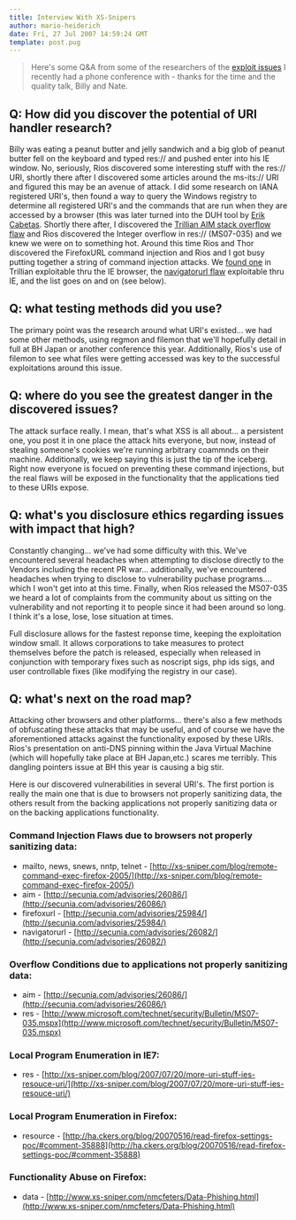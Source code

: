 ```yaml
---
title: Interview With XS-Snipers
author: mario-heiderich
date: Fri, 27 Jul 2007 14:59:24 GMT
template: post.pug
---
```


> Here's some Q&A from some of the researchers of the [exploit issues](/blog/u-r-insecure-how-URI-exploits-are-changing-the-webappsec-landscape) I recently had a phone conference with - thanks for the time and the quality talk, Billy and Nate.

## Q: How did you discover the potential of URI handler research?

Billy was eating a peanut butter and jelly sandwich and a big glob of peanut butter fell on the keyboard and typed res:// and pushed enter into his IE window. No, seriously, Rios discovered some interesting stuff with the res:// URI, shortly there after I discovered some articles around the ms-its:// URI and figured this may be an avenue of attack.  I did some research on IANA registered URI's, then found a way to query the Windows registry to determine all registered URI's and the commands that are run when they are accessed by a browser (this was later turned into the DUH tool  by [Erik Cabetas](http://erik.cabetas.com/?p=stuff). Shortly there after, I discovered the [Trillian AIM stack overflow flaw](http://www.xs-sniper.com/nmcfeters/Cross-App-Scripting-2.html) and Rios discovered the Integer overflow in res:// (MS07-035) and we knew we were on to something hot. Around this time Rios  and Thor discovered the FirefoxURL command injection and Rios and I got busy putting together a string of command injection attacks. We [found one](http://www.xs-sniper.com/nmcfeters/Cross-App-Scripting-2.html) in Trillian exploitable thru the IE browser, the [navigatorurl flaw](http://secunia.com/advisories/26082/) exploitable thru IE, and the list goes on and on (see below).

## Q: what testing methods did you use?

The primary point was the research around what URI's existed... we had some other methods, using regmon and filemon that we'll hopefully detail in full at BH Japan or another conference this year.  Additionally, Rios's use of
filemon to see what files were getting accessed was key to the successful exploitations around this issue.

## Q: where do you see the greatest danger in the discovered issues?

The attack surface really.  I mean, that's what XSS is all about... a persistent one, you post it in one place the attack hits everyone, but now, instead of stealing someone's cookies we're running arbitrary coammnds on
their machine. Additionally, we keep saying this is just the tip of the iceberg.  Right now everyone is focued on preventing these command injections, but the real flaws will be exposed in the functionality that the
applications tied to these URIs expose.

## Q: what's you disclosure ethics regarding issues with impact that high?

Constantly changing... we've had some difficulty with this. We've encountered several headaches when attempting to disclose directly to the Vendors including the recent PR war... additionally, we've encountered
headaches when trying to disclose to vulnerability puchase programs.... which I won't get into at this time.  Finally, when Rios released the MS07-035 we heard a lot of complaints from the community about us sitting on
the vulnerability and not reporting it to people since it had been around so long.  I think it's a lose, lose, lose situation at times.

Full disclosure allows for the fastest reponse time, keeping the exploitation window small. It allows corporations to take measures to protect themselves before the patch is released, especially when released in conjunction with temporary fixes such as noscript sigs, php ids sigs, and user controllable fixes (like modifying the registry in our case).

## Q: what's next on the road map?

Attacking other browsers and other platforms... there's also a few methods of obfuscating these attacks that may be useful, and of course we have the aforementioned attacks against the functionality exposed by these URIs. Rios's presentation on anti-DNS pinning within the Java Virtual Machine (which will hopefully take place at BH Japan,etc.) scares me terribly.  This dangling pointers issue at BH this year is causing a big stir.

Here is our discovered vulnerabilities in several URI's. The first portion is really the main one that is due to browsers not properly sanitizing data, the others result from the backing applications not properly sanitizing data or on the backing applications functionality.

### Command Injection Flaws due to browsers not properly sanitizing data:

* mailto, news, snews, nntp, telnet - [http://xs-sniper.com/blog/remote-command-exec-firefox-2005/](http://xs-sniper.com/blog/remote-command-exec-firefox-2005/)
* aim - [http://secunia.com/advisories/26086/](http://secunia.com/advisories/26086/)
* firefoxurl - [http://secunia.com/advisories/25984/](http://secunia.com/advisories/25984/)
* navigatorurl - [http://secunia.com/advisories/26082/](http://secunia.com/advisories/26082/)

### Overflow Conditions due to applications not properly sanitizing data:

* aim - [http://secunia.com/advisories/26086/](http://secunia.com/advisories/26086/)
* res - [http://www.microsoft.com/technet/security/Bulletin/MS07-035.mspx](http://www.microsoft.com/technet/security/Bulletin/MS07-035.mspx)

### Local Program Enumeration in IE7:

* res - [http://xs-sniper.com/blog/2007/07/20/more-uri-stuff-ies-resouce-uri/](http://xs-sniper.com/blog/2007/07/20/more-uri-stuff-ies-resouce-uri/)

### Local Program Enumeration in Firefox:

* resource - [http://ha.ckers.org/blog/20070516/read-firefox-settings-poc/#comment-35888](http://ha.ckers.org/blog/20070516/read-firefox-settings-poc/#comment-35888)

### Functionality Abuse on Firefox:

* data - [http://www.xs-sniper.com/nmcfeters/Data-Phishing.html](http://www.xs-sniper.com/nmcfeters/Data-Phishing.html)
